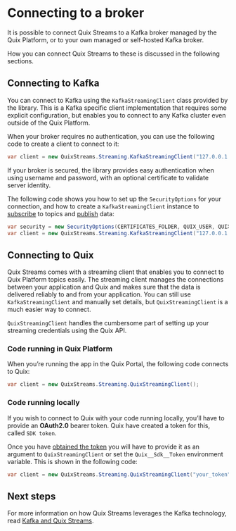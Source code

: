 # Connecting to a broker

It is possible to connect Quix Streams to a Kafka broker managed by the Quix Platform, or to your own managed or self-hosted Kafka broker.

How you can connect Quix Streams to these is discussed in the following sections.

## Connecting to Kafka

You can connect to Kafka using the `KafkaStreamingClient` class provided by the library. This is a Kafka specific client implementation that requires some explicit configuration, but enables you to connect to any Kafka cluster even outside of the Quix Platform.

When your broker requires no authentication, you can use the following code to create a client to connect to it:

``` cs
var client = new QuixStreams.Streaming.KafkaStreamingClient("127.0.0.1:9092");
```

If your broker is secured, the library provides easy authentication when using username and password, with an optional certificate to validate server identity. 

The following code shows you how to set up the `SecurityOptions` for your connection, and how to create a `KafkaStreamingClient` instance to [subscribe](subscribe.md) to topics and [publish](publish.md) data:

``` cs
var security = new SecurityOptions(CERTIFICATES_FOLDER, QUIX_USER, QUIX_PASSWORD);
var client = new QuixStreams.Streaming.KafkaStreamingClient("127.0.0.1:9093", security);
```

## Connecting to Quix

Quix Streams comes with a streaming client that enables you to connect to Quix Platform topics easily. The streaming client manages the connections between your application and Quix and makes sure that the data is delivered reliably to and from your application. You can still use `KafkaStreamingClient` and manually set details, but `QuixStreamingClient` is a much easier way to connect.

`QuixStreamingClient` handles the cumbersome part of setting up your streaming credentials using the Quix API. 

### Code running in Quix Platform

When you’re running the app in the Quix Portal, the following code connects to Quix:

``` cs
var client = new QuixStreams.Streaming.QuixStreamingClient();
```

### Code running locally

If you wish to connect to Quix with your code running locally, you’ll have to provide an **OAuth2.0** bearer token. Quix have created a token for this, called `SDK token`. 

Once you have [obtained the token](https://quix.io/docs/platform/how-to/streaming-token.html) you will have to provide it as an argument to `QuixStreamingClient` or set the `Quix__Sdk__Token` environment variable. This is shown in the following code:

``` cs
var client = new QuixStreams.Streaming.QuixStreamingClient("your_token");
```

## Next steps

For more information on how Quix Streams leverages the Kafka technology, read [Kafka and Quix Streams](kafka.md).
